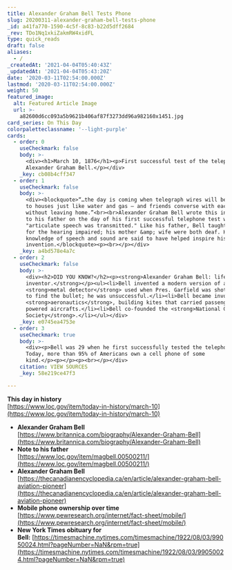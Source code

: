 ```yaml
---
title: Alexander Graham Bell Tests Phone
slug: 20200311-alexander-graham-bell-tests-phone
_id: a41fa770-1590-4c5f-8c83-b22d5dff2684
_rev: TDo1Nq1xkiZakmRW4xidFL
type: quick_reads
draft: false
aliases:
  - /
_createdAt: '2021-04-04T05:40:43Z'
_updatedAt: '2021-04-04T05:43:20Z'
date: '2020-03-11T02:54:00.000Z'
lastmod: '2020-03-11T02:54:00.000Z'
weight: 50
featured_image:
  alt: Featured Article Image
  url: >-
    a82600d6cc093a5b9621b406af87f3273dd96a982160x1451.jpg
card_series: On This Day
colorpaletteclassname: '--light-purple'
cards:
  - order: 0
    useCheckmark: false
    body: >-
      <div><h1>March 10, 1876</h1><p>First successful test of the telephone by
      Alexander Graham Bell.</p></div>
    _key: cb08b4cff347
  - order: 1
    useCheckmark: false
    body: >-
      <div><blockquote>“…the day is coming when telegraph wires will be laid on
      to houses just like water and gas — and friends converse with each other
      without leaving home.”<br><br>Alexander Graham Bell wrote this in a letter
      to his father on the day of his first successful telephone test when
      "articulate speech was transmitted." Like his father, Bell taught school
      for the hearing impaired; his mother &amp; wife were both deaf. His
      knowledge of speech and sound are said to have helped inspire his
      invention.</blockquote><p><br></p></div>
    _key: a4bd578e4a7c
  - order: 2
    useCheckmark: false
    body: >-
      <div><h2>DID YOU KNOW?</h2><p><strong>Alexander Graham Bell: lifelong
      inventor.</strong></p><ul><li>Bell invented a modern version of a
      <strong>metal detector</strong> used when Pres. Garfield was shot to try
      to find the bullet; he was unsuccessful.</li><li>Bell became involved in
      <strong>aeronautics</strong>, building kites that carried passengers and
      powered aircrafts.</li><li>Bell co-founded the <strong>National Geographic
      Society</strong>.</li></ul></div>
    _key: e0745ea4753e
  - order: 3
    useCheckmark: true
    body: >-
      <div><p>Bell was 29 when he first successfully tested the telephone.
      Today, more than 95% of Americans own a cell phone of some
      kind.</p><p></p><p><br></p></div>
    citation: VIEW SOURCES
    _key: 58e219ce47f3

---
```

**This day in history**  
[https://www.loc.gov/item/today-in-history/march-10](https://www.loc.gov/item/today-in-history/march-10)

* **Alexander Graham Bell**  
[https://www.britannica.com/biography/Alexander-Graham-Bell](https://www.britannica.com/biography/Alexander-Graham-Bell)
* **Note to his father**  
[https://www.loc.gov/item/magbell.00500211/](https://www.loc.gov/item/magbell.00500211/)
* **Alexander Graham Bell**  
[https://thecanadianencyclopedia.ca/en/article/alexander-graham-bell-aviation-pioneer](https://thecanadianencyclopedia.ca/en/article/alexander-graham-bell-aviation-pioneer)
* **Mobile phone ownership over time**  
[https://www.pewresearch.org/internet/fact-sheet/mobile/](https://www.pewresearch.org/internet/fact-sheet/mobile/)
* **New York Times obituary for Bell:** [https://timesmachine.nytimes.com/timesmachine/1922/08/03/99050024.html?pageNumber=NaN&rpm=true](https://timesmachine.nytimes.com/timesmachine/1922/08/03/99050024.html?pageNumber=NaN&rpm=true)